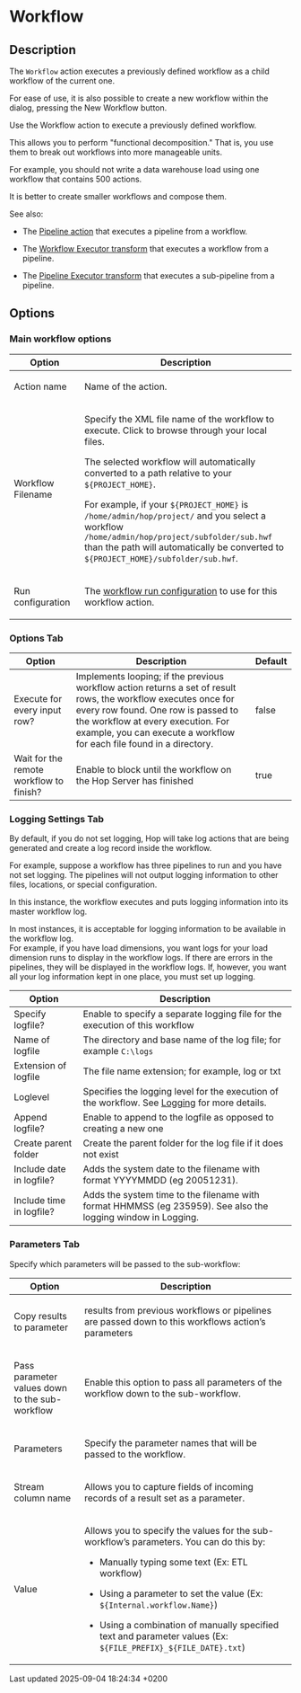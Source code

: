 <div id="header">

# Workflow

</div>

<div id="content">

<div class="sect1">

## Description

<div class="sectionbody">

<div class="paragraph">

The `Workflow` action executes a previously defined workflow as a child workflow of the current one.

</div>

<div class="paragraph">

For ease of use, it is also possible to create a new workflow within the dialog, pressing the New Workflow button.

</div>

<div class="paragraph">

Use the Workflow action to execute a previously defined workflow.

</div>

<div class="paragraph">

This allows you to perform "functional decomposition." That is, you use them to break out workflows into more manageable units.

</div>

<div class="paragraph">

For example, you should not write a data warehouse load using one workflow that contains 500 actions.

</div>

<div class="paragraph">

It is better to create smaller workflows and compose them.

</div>

<div class="paragraph">

See also:

</div>

<div class="ulist">

  - The [Pipeline action](workflow/actions/pipeline.qofIL6Vnzg) that executes a pipeline from a workflow.

  - The [Workflow Executor transform](pipeline/transforms/workflow-executor.qofIL6Vnzg) that executes a workflow from a pipeline.

  - The [Pipeline Executor transform](pipeline/transforms/pipeline-executor.qofIL6Vnzg) that executes a sub-pipeline from a pipeline.

</div>

</div>

</div>

<div class="sect1">

## Options

<div class="sectionbody">

<div class="sect2">

### Main workflow options

<table>
<colgroup>
<col style="width: 25%" />
<col style="width: 75%" />
</colgroup>
<thead>
<tr class="header">
<th>Option</th>
<th>Description</th>
</tr>
</thead>
<tbody>
<tr class="odd">
<td><p>Action name</p></td>
<td><p>Name of the action.</p></td>
</tr>
<tr class="even">
<td><p>Workflow Filename</p></td>
<td><div class="content">
<div class="paragraph">
<p>Specify the XML file name of the workflow to execute. Click to browse through your local files.</p>
</div>
<div class="paragraph">
<p>The selected workflow will automatically converted to a path relative to your <code>${PROJECT_HOME}</code>.</p>
</div>
<div class="paragraph">
<p>For example, if your <code>${PROJECT_HOME}</code> is <code>/home/admin/hop/project/</code> and you select a workflow <code>/home/admin/hop/project/subfolder/sub.hwf</code> than the path will automatically be converted to <code>${PROJECT_HOME}/subfolder/sub.hwf</code>.</p>
</div>
</div></td>
</tr>
<tr class="odd">
<td><p>Run configuration</p></td>
<td><div class="content">
<div class="paragraph">
<p>The <a href="metadata-types/workflow-run-config.qofIL6Vnzg">workflow run configuration</a> to use for this workflow action.</p>
</div>
</div></td>
</tr>
</tbody>
</table>

</div>

<div class="sect2">

### Options Tab

| Option                                  | Description                                                                                                                                                                                                                                                         | Default |
| --------------------------------------- | ------------------------------------------------------------------------------------------------------------------------------------------------------------------------------------------------------------------------------------------------------------------- | ------- |
| Execute for every input row?            | Implements looping; if the previous workflow action returns a set of result rows, the workflow executes once for every row found. One row is passed to the workflow at every execution. For example, you can execute a workflow for each file found in a directory. | false   |
| Wait for the remote workflow to finish? | Enable to block until the workflow on the Hop Server has finished                                                                                                                                                                                                   | true    |

</div>

<div class="sect2">

### Logging Settings Tab

<div class="paragraph">

By default, if you do not set logging, Hop will take log actions that are being generated and create a log record inside the workflow.

</div>

<div class="paragraph">

For example, suppose a workflow has three pipelines to run and you have not set logging. The pipelines will not output logging information to other files, locations, or special configuration.

</div>

<div class="paragraph">

In this instance, the workflow executes and puts logging information into its master workflow log.

</div>

<div class="paragraph">

In most instances, it is acceptable for logging information to be available in the workflow log.  
For example, if you have load dimensions, you want logs for your load dimension runs to display in the workflow logs. If there are errors in the pipelines, they will be displayed in the workflow logs. If, however, you want all your log information kept in one place, you must set up logging.

</div>

| Option                   | Description                                                                                                                       |
| ------------------------ | --------------------------------------------------------------------------------------------------------------------------------- |
| Specify logfile?         | Enable to specify a separate logging file for the execution of this workflow                                                      |
| Name of logfile          | The directory and base name of the log file; for example `C:\logs`                                                                |
| Extension of logfile     | The file name extension; for example, log or txt                                                                                  |
| Loglevel                 | Specifies the logging level for the execution of the workflow. See [Logging](logging/logging-basics.qofIL6Vnzg) for more details. |
| Append logfile?          | Enable to append to the logfile as opposed to creating a new one                                                                  |
| Create parent folder     | Create the parent folder for the log file if it does not exist                                                                    |
| Include date in logfile? | Adds the system date to the filename with format YYYYMMDD (eg 20051231).                                                          |
| Include time in logfile? | Adds the system time to the filename with format HHMMSS (eg 235959). See also the logging window in Logging.                      |

</div>

<div class="sect2">

### Parameters Tab

<div class="paragraph">

Specify which parameters will be passed to the sub-workflow:

</div>

<table>
<colgroup>
<col style="width: 25%" />
<col style="width: 75%" />
</colgroup>
<thead>
<tr class="header">
<th>Option</th>
<th>Description</th>
</tr>
</thead>
<tbody>
<tr class="odd">
<td><p>Copy results to parameter</p></td>
<td><p>results from previous workflows or pipelines are passed down to this workflows action’s parameters</p></td>
</tr>
<tr class="even">
<td><p>Pass parameter values down to the sub-workflow</p></td>
<td><p>Enable this option to pass all parameters of the workflow down to the sub-workflow.</p></td>
</tr>
<tr class="odd">
<td><p>Parameters</p></td>
<td><p>Specify the parameter names that will be passed to the workflow.</p></td>
</tr>
<tr class="even">
<td><p>Stream column name</p></td>
<td><p>Allows you to capture fields of incoming records of a result set as a parameter.</p></td>
</tr>
<tr class="odd">
<td><p>Value</p></td>
<td><div class="content">
<div class="paragraph">
<p>Allows you to specify the values for the sub-workflow’s parameters. You can do this by:</p>
</div>
<div class="ulist">
<ul>
<li><p>Manually typing some text (Ex: ETL workflow)</p></li>
<li><p>Using a parameter to set the value (Ex: <code>${Internal.workflow.Name}</code>)</p></li>
<li><p>Using a combination of manually specified text and parameter values (Ex: <code>${FILE_PREFIX}_${FILE_DATE}.txt</code>)</p></li>
</ul>
</div>
</div></td>
</tr>
</tbody>
</table>

</div>

</div>

</div>

</div>

<div id="footer">

<div id="footer-text">

Last updated 2025-09-04 18:24:34 +0200

</div>

</div>
